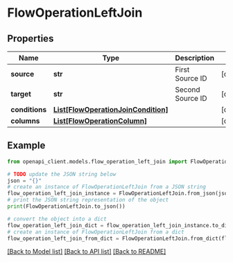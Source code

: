 # FlowOperationLeftJoin


## Properties

Name | Type | Description | Notes
------------ | ------------- | ------------- | -------------
**source** | **str** | First Source ID | [optional] 
**target** | **str** | Second Source ID | [optional] 
**conditions** | [**List[FlowOperationJoinCondition]**](FlowOperationJoinCondition.md) |  | [optional] 
**columns** | [**List[FlowOperationColumn]**](FlowOperationColumn.md) |  | [optional] 

## Example

```python
from openapi_client.models.flow_operation_left_join import FlowOperationLeftJoin

# TODO update the JSON string below
json = "{}"
# create an instance of FlowOperationLeftJoin from a JSON string
flow_operation_left_join_instance = FlowOperationLeftJoin.from_json(json)
# print the JSON string representation of the object
print(FlowOperationLeftJoin.to_json())

# convert the object into a dict
flow_operation_left_join_dict = flow_operation_left_join_instance.to_dict()
# create an instance of FlowOperationLeftJoin from a dict
flow_operation_left_join_from_dict = FlowOperationLeftJoin.from_dict(flow_operation_left_join_dict)
```
[[Back to Model list]](../README.md#documentation-for-models) [[Back to API list]](../README.md#documentation-for-api-endpoints) [[Back to README]](../README.md)


